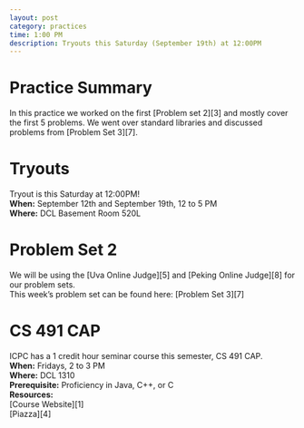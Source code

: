 ```yaml
---
layout: post
category: practices
time: 1:00 PM
description: Tryouts this Saturday (September 19th) at 12:00PM
---
```

<h1>Practice Summary</h1>
In this practice we worked on the first [Problem set 2][3] and mostly cover the first 5 problems. 
We went over standard libraries and discussed problems from [Problem Set 3][7].

<h1>Tryouts</h1>
Tryout is this Saturday at 12:00PM!
<br>
<b>When:</b> September 12th and September 19th, 12 to 5 PM
<br>
<b>Where:</b> DCL Basement Room 520L
<br>

<h1>Problem Set 2</h1>
We will be using the [Uva Online Judge][5] and [Peking Online Judge][8] for our problem sets.
<br>
This week’s problem set can be found here: [Problem Set 3][7]

<h1>CS 491 CAP</h1>
ICPC has a 1 credit hour seminar course this semester, CS 491 CAP.
<br> 
<b>When:</b> Fridays, 2 to 3 PM
<br>
<b>Where:</b> DCL 1310
<br>
<b>Prerequisite:</b> Proficiency in Java, C++, or C
<br>
<b>Resources:</b>
<br>
[Course Website][1]
<br>
[Piazza][4]

[1]: https://wiki.cites.illinois.edu/wiki/display/cs491cap/Home
[2]: https://www-s.acm.uiuc.edu/cgi-bin/mailman/listinfo/icpc-l
[3]: https://wiki.cites.illinois.edu/wiki/display/cs491cap/Problem+Set+%232
[4]: https://piazza.com/class#fall2015/cs491cap
[5]: https://uva.onlinejudge.org/
[6]: http://train.usaco.org/usacogate
[7]: https://wiki.cites.illinois.edu/wiki/display/cs491cap/Problem+Set+%233
[8]: http://poj.org/